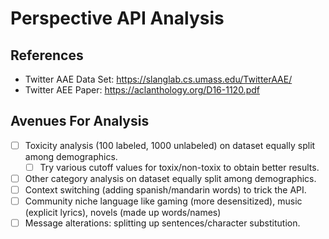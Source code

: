 # Perspective API Analysis

## References

- Twitter AAE Data Set: https://slanglab.cs.umass.edu/TwitterAAE/
- Twitter AEE Paper: https://aclanthology.org/D16-1120.pdf

## Avenues For Analysis

- [ ] Toxicity analysis (100 labeled, 1000 unlabeled) on dataset equally split among demographics.
  - [ ] Try various cutoff values for toxix/non-toxix to obtain better results.
- [ ] Other category analysis on dataset equally split among demographics.
- [ ] Context switching (adding spanish/mandarin words) to trick the API.
- [ ] Community niche language like gaming (more desensitized), music (explicit lyrics), novels (made up words/names)
- [ ] Message alterations: splitting up sentences/character substitution.
